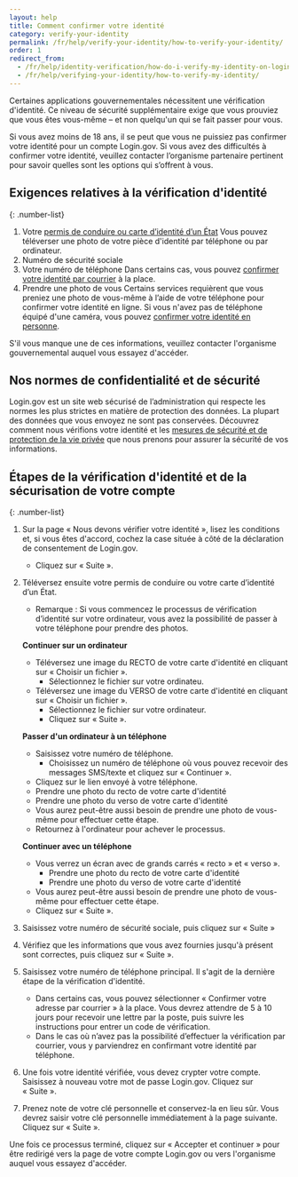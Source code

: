 ```yaml
---
layout: help
title: Comment confirmer votre identité
category: verify-your-identity
permalink: /fr/help/verify-your-identity/how-to-verify-your-identity/
order: 1
redirect_from:
  - /fr/help/identity-verification/how-do-i-verify-my-identity-on-logingov/
  - /fr/help/verifying-your-identity/how-to-verify-my-identity/
---
```


Certaines applications gouvernementales nécessitent une vérification
d'identité. Ce niveau de sécurité supplémentaire exige que vous
prouviez que vous êtes vous-même – et non quelqu'un qui se fait passer
pour vous.

Si vous avez moins de 18 ans, il se peut que vous ne puissiez pas
confirmer votre identité pour un compte Login.gov. Si vous avez des
difficultés à confirmer votre identité, veuillez contacter l’organisme
partenaire pertinent pour savoir quelles sont les options qui
s’offrent à vous.

## Exigences relatives à la vérification d'identité

{: .number-list}
1. Votre [permis de conduire ou carte d’identité d’un État](/fr/help/verify-your-identity/accepted-identification-documents/)
   Vous pouvez téléverser une photo de votre pièce d'identité par téléphone ou par ordinateur.
2. Numéro de sécurité sociale
3. Votre numéro de téléphone
   Dans certains cas, vous pouvez [confirmer votre identité par courrier](/fr/help/verify-your-identity/verify-your-address-by-mail/) à la place.
4. Prendre une photo de vous
   Certains services requièrent que vous preniez une photo de vous-même à l’aide de votre téléphone pour confirmer votre identité en ligne. Si vous n'avez pas de téléphone équipé d'une caméra, vous pouvez [confirmer votre identité en personne](/fr/help/verify-your-identity/verify-your-identity-in-person/).

S'il vous manque une de ces informations, veuillez contacter l'organisme gouvernemental auquel vous essayez d'accéder.

## Nos normes de confidentialité et de sécurité
Login.gov est un site web sécurisé de l’administration qui respecte les normes les plus strictes en matière de protection des données. La plupart des données que vous envoyez ne sont pas conservées. Découvrez comment nous vérifions votre identité et les [mesures de sécurité et de protection de la vie privée](/fr/policy/) que nous prenons pour assurer la sécurité de vos informations.

## Étapes de la vérification d'identité et de la sécurisation de votre compte

{: .number-list}
1. Sur la page « Nous devons vérifier votre identité », lisez les
   conditions et, si vous êtes d'accord, cochez la case située à côté
   de la déclaration de consentement de Login.gov.
    * Cliquez sur « Suite ».
2. Téléversez ensuite votre permis de conduire ou votre carte d’identité d’un État.
    * Remarque : Si vous commencez le processus de vérification d’identité sur votre ordinateur, vous avez la possibilité de passer à votre téléphone pour prendre des photos.

    **Continuer sur un ordinateur**

    * Téléversez une image du RECTO de votre carte d'identité en cliquant sur « Choisir un fichier ».
        * Sélectionnez le fichier sur votre ordinateu.
    * Téléversez une image du VERSO de votre carte d'identité en cliquant sur « Choisir un fichier ».
        * Sélectionnez le fichier sur votre ordinateur.
        * Cliquez sur « Suite ».

    **Passer d'un ordinateur à un téléphone**

    * Saisissez votre numéro de téléphone.
        * Choisissez un numéro de téléphone où vous pouvez recevoir des messages SMS/texte et cliquez sur « Continuer ».
    * Cliquez sur le lien envoyé à votre téléphone.
    * Prendre une photo du recto de votre carte d'identité
    * Prendre une photo du verso de votre carte d'identité
    * Vous aurez peut-être aussi besoin de prendre une photo de vous-même pour effectuer cette étape.
    * Retournez à l'ordinateur pour achever le processus.

    **Continuer avec un téléphone**

    * Vous verrez un écran avec de grands carrés « recto » et « verso ».
        * Prendre une photo du recto de votre carte d'identité
        * Prendre une photo du verso de votre carte d'identité
    * Vous aurez peut-être aussi besoin de prendre une photo de vous-même pour effectuer cette étape.
    * Cliquez sur « Suite ».
3. Saisissez votre numéro de sécurité sociale, puis cliquez sur « Suite »
4. Vérifiez que les informations que vous avez fournies jusqu'à présent sont correctes, puis cliquez sur « Suite ».
5. Saisissez votre numéro de téléphone principal. Il s'agit de la dernière étape de la vérification d'identité.
    * Dans certains cas, vous pouvez sélectionner « Confirmer votre adresse par courrier » à la place. Vous devrez attendre de 5 à 10 jours pour recevoir une lettre par la poste, puis suivre les instructions pour entrer un code de vérification.
    * Dans le cas où n’avez pas la possibilité d’effectuer la vérification par courrier, vous y parviendrez en confirmant votre identité par téléphone.
6. Une fois votre identité vérifiée, vous devez crypter votre compte. Saisissez à nouveau votre mot de passe Login.gov. Cliquez sur « Suite ».
7. Prenez note de votre clé personnelle et conservez-la en lieu sûr. Vous devrez saisir votre clé personnelle immédiatement à la page suivante. Cliquez sur « Suite ».

Une fois ce processus terminé, cliquez sur « Accepter et continuer » pour être redirigé vers la page de votre compte Login.gov ou vers l'organisme auquel vous essayez d'accéder.
